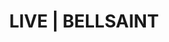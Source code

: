 ---
templateKey: live-page
title: LIVE | BELLSAINT
shows:
  - buttons:
      - text: ''
        url: ''
    cityState: ''
    date: 'We hope to see your faces in-person soon!'
    venue: 'There are currently no shows scheduled.'
---